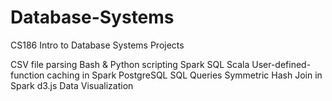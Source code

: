 # Database-Systems
CS186 Intro to Database Systems Projects

CSV file parsing
Bash \& Python scripting
Spark SQL
Scala
User-defined-function caching in Spark
PostgreSQL
SQL Queries
Symmetric Hash Join in Spark
d3.js
Data Visualization
